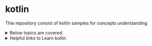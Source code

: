 # kotlin

Thie repository consist of kotlin samples for concepts understanding 
<Details>
  <Summary>Below topics are covered.</Summary>

- [ ] [IntellIj Setup and Kotlin Plugin Installation Video](https://youtu.be/Z4zqShyciIw)
- [ ] Basics Of Kotlin:-
- [ ] OOPs:-
- [ ] Playing with List:-
</Details>
<Details>
<Summary>Helpful links to Learn kotlin</Summary>
  
  1. [Learner Guide for JetBrains Academy](https://plugins.jetbrains.com/plugin/10081-jetbrains-academy/docs/learner-start-guide.html?section=Kotlin%20Koans):- This is plugin provided with Intellij IDEA and Android Studio, Once installed one can start their course and play around it. You can also check my youtube video on how to do set up [here]()
  
  2. [Kotlin By Example](https://play.kotlinlang.org/byExample/01_introduction/01_Hello%20world):- You can play on web no IDE required.
  
  3. [Kotlin Koans](https://play.kotlinlang.org/koans/overview):- Another plugin with around same functionality to play with.
  
  4. [Kotlin Learning Tracks](https://hyperskill.org/tracks?category=4&utm_source=jbkotlin_hs&utm_medium=referral&utm_campaign=kotlinlang-docs&utm_content=button_1&utm_term=22.03.23&_ga=2.204983250.376689933.1695708117-2110885948.1695708117&_gl=1%2a1tpthjs%2a_ga%2aMjExMDg4NTk0OC4xNjk1NzA4MTE3%2a_ga_9J976DJZ68%2aMTY5NTcwODExNi4xLjEuMTY5NTcwOTAwMi4wLjAuMA..):- If you wish learn more about any specific domain like Androdid, backend services, api please go through this courses.
  
  5. [Hands on Training](https://kotlinlang.org/docs/kotlin-hands-on.html#building-web-applications-with-spring-boot-and-kotlin):- Check on projects for hands on training around it.
  
  6. [Kotlin Tips](https://kotlinlang.org/docs/kotlin-tips.html):- Explicitly added some tips by jetbrain kotlin team to help you code in Kotlin in a more efficient and idiomatic way. You can watch it on youtube [here](https://www.youtube.com/channel/UCP7uiEZIqci43m22KDl0sNw).
  
  7. [Kotlin Books](https://kotlinlang.org/docs/books.html):- List of books provided by kotlin team which you can read to master yourself, I am not a book worm, so can't recommend currently but if you wish please give a look and do let me know your experience with it.
  
  8. [Advent of Code Puzzle](https://kotlinlang.org/docs/advent-of-code.html):- Nice small puzzle which you can try as a beginner after compleetion on list related operations. As of today it seems they did have it for 2022 not sure if they will have for 2023.
  
  9. [Learning Material Overview](https://kotlinlang.org/docs/learning-materials-overview.html):- You can always do cheeck this link for any further updates, I will keep on updating here, but if I miss you can catch it there.
</Details>
